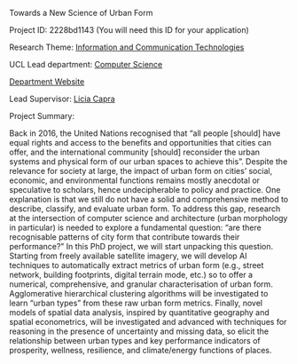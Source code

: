 Towards a New Science of Urban Form

Project ID: 2228bd1143
(You will need this ID for your application)

Research Theme: [Information and Communication Technologies](../themes/information-and-communication-technologies.md)

UCL Lead department: [Computer Science](../departments/computer-science.md)

[Department Website](https://www.ucl.ac.uk/computer-science)

Lead Supervisor: [Licia Capra](https://iris.ucl.ac.uk/iris/browse/profile?upi=LCAPR65)

Project Summary:

Back in 2016, the United Nations recognised that “all people [should] have equal rights and access to the benefits and opportunities that cities can offer, and the international community [should] reconsider the urban systems and physical form of our urban spaces to achieve this”. Despite the relevance for society at large, the impact of urban form on cities’ social, economic, and environmental functions remains mostly anecdotal or speculative to scholars, hence undecipherable to policy and practice. One explanation is that we still do not have a solid and comprehensive method to describe, classify, and evaluate urban form. To address this gap, research at the intersection of computer science and architecture (urban morphology in particular) is needed to explore a fundamental question: “are there recognisable patterns of city form that contribute towards their performance?” In this PhD project, we will start unpacking this question. Starting from freely available satellite imagery, we will develop AI techniques to automatically extract metrics of urban form (e.g., street network, building footprints, digital terrain mode, etc.) so to offer a numerical, comprehensive, and granular characterisation of urban form. Agglomerative hierarchical clustering algorithms will be investigated to learn “urban types” from these raw urban form metrics. Finally, novel models of spatial data analysis, inspired by quantitative geography and spatial econometrics, will be investigated and advanced with techniques for reasoning in the presence of uncertainty and missing data, so elicit the relationship between urban types and key performance indicators of prosperity, wellness, resilience, and climate/energy functions of places.